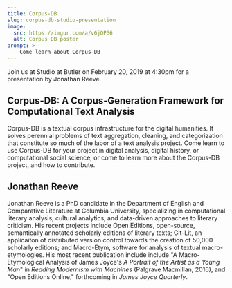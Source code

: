 ```yaml
---
title: Corpus-DB
slug: corpus-db-studio-presentation
image: 
  src: https://imgur.com/a/v6jOP66
  alt: Corpus DB poster
prompt: >-
	Come learn about Corpus-DB
---
```


Join us at Studio at Butler on February 20, 2019 at 4:30pm for a presentation by Jonathan Reeve.

## Corpus-DB: A Corpus-Generation Framework for Computational Text Analysis

Corpus-DB is a textual corpus infrastructure for the digital humanities. It solves perennial problems of text aggregation, cleaning, and categorization that constitute so much of the labor of a text analysis project. Come learn to use Corpus-DB for your project in digital analysis, digital history, or computational social science, or come to learn more about the Corpus-DB project, and how to contribute.

## Jonathan Reeve

Jonathan Reeve is a PhD candidate in the Department of English and Comparative Literature at Columbia University, specializing in computational literary analysis, cultural analytics, and data-driven approaches to literary criticism. His recent projects include Open Editions, open-source, semantically annotated scholarly editions of literary texts; Git-Lit, an applicaiton of distributed version control towards the creation of 50,000 scholarly editions; and Macro-Etym, software for analysis of textual macro-etymologies. His most recent publication include include "A Macro-Etymological Analysis of James Joyce's *A Portrait of the Artist as a Young Man*" in *Reading Modernism with Machines* (Palgrave Macmillan, 2016), and "Open Editions Online," forthcoming in *James Joyce Quarterly*. 
